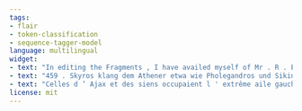 ```yaml
---
tags:
- flair
- token-classification
- sequence-tagger-model
language: multilingual
widget:
- text: "In editing the Fragments , I have availed myself of Mr . R . Ellis ’ acute remarks on them in the Cambridge Journal of Philology , Vol . IV , and that I am largely indebted , as every editor must now be , to the edition of the Tragic Fragments by A . Nauck , Leipzig , 1856 ."
- text: "459 . Skyros klang dem Athener etwa wie Pholegandros und Sikinos bei Solon Eleg . 1 , 4 , dem Römer Ulubrae , Butunti ."
- text: "Celles d ’ Ajax et des siens occupaient l ' extrême aile gauche , vers le promontoire Rhétée , et confinaient tout à la fois au retranchement et à la mer ( // . XIT1 , 681 ; Heynce , excursns cité ) ,"
license: mit
---
```

